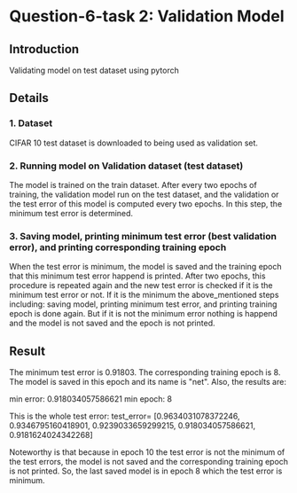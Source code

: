 # Question-6-task 2: Validation Model

## Introduction
Validating model on test dataset using pytorch

## Details
### 1. Dataset
CIFAR 10 test dataset is downloaded to being used as validation set. 
### 2. Running model on Validation dataset (test dataset)
The model is trained on the train dataset. After every two epochs of training, the validation model run on the test dataset, and the validation or the test error of this model is computed every two epochs. In this step, the minimum test error is determined.
### 3. Saving model, printing minimum test error (best validation error), and printing corresponding training epoch
When the test error is minimum, the model is saved and the training epoch that this minimum test error happend is printed.
After two epochs, this procedure is repeated again and the new test error is checked if it is the minimum test error or not. If it is the minimum the above_mentioned steps including: saving model, printing minimum test error, and printing training epoch is done again. But if it is not the minimum error nothing is happend and the model is not saved and the epoch is not printed. 

## Result
The minimum test error is 0.91803.
The corresponding training epoch is 8. 
The model is saved in this epoch and its name is "net".
Also, the results are:

min error: 0.918034057586621
min epoch: 8

This is the whole test error: 
test_error= [0.9634031078372246, 0.9346795160418901, 0.9239033659299215, 0.918034057586621, 0.9181624024342268]

Noteworthy is that because in epoch 10 the test error is not the minimum of the test errors, the model is not saved and the corresponding training epoch is not printed. So, the last saved model is in epoch 8 which the test error is minimum.
